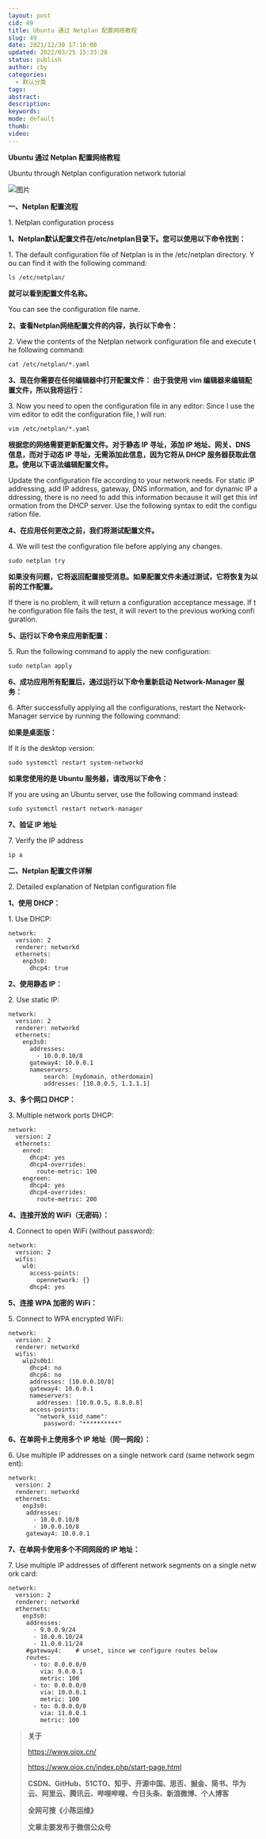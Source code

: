 ```yaml
---
layout: post
cid: 49
title: Ubuntu 通过 Netplan 配置网络教程
slug: 49
date: 2021/12/30 17:10:00
updated: 2022/03/25 15:33:28
status: publish
author: cby
categories: 
  - 默认分类
tags: 
abstract: 
description: 
keywords: 
mode: default
thumb: 
video: 
---
```



**Ubuntu 通过 Netplan 配置网络教程**

Ubuntu through Netplan configuration network tutorial

  

![图片](https://p3-juejin.byteimg.com/tos-cn-i-k3u1fbpfcp/4f57883d164c4b79a4210075234a7ee8~tplv-k3u1fbpfcp-zoom-1.image)

  

**一、Netplan 配置流程**

1. Netplan configuration process

  

**1、Netplan默认配置文件在/etc/netplan目录下。您可以使用以下命令找到：**

1. The default configuration file of Netplan is in the /etc/netplan directory. You can find it with the following command:

  

```
ls /etc/netplan/
```

  

**就可以看到配置文件名称。**

You can see the configuration file name.

  

**2、查看Netplan网络配置文件的内容，执行以下命令：**

2. View the contents of the Netplan network configuration file and execute the following command:

  

```
cat /etc/netplan/*.yaml
```

  
  

**3、现在你需要在任何编辑器中打开配置文件： 由于我使用 vim 编辑器来编辑配置文件，所以我将运行：**

3. Now you need to open the configuration file in any editor: Since I use the vim editor to edit the configuration file, I will run:

  
  

```
vim /etc/netplan/*.yaml
```

  
  

**根据您的网络需要更新配置文件。对于静态 IP 寻址，添加 IP 地址、网关、DNS 信息，而对于动态 IP 寻址，无需添加此信息，因为它将从 DHCP 服务器获取此信息。使用以下语法编辑配置文件。**

Update the configuration file according to your network needs. For static IP addressing, add IP address, gateway, DNS information, and for dynamic IP addressing, there is no need to add this information because it will get this information from the DHCP server. Use the following syntax to edit the configuration file.

  
  

**4、在应用任何更改之前，我们将测试配置文件。**

4. We will test the configuration file before applying any changes.

  

```
sudo netplan try
```

  

**如果没有问题，它将返回配置接受消息。如果配置文件未通过测试，它将恢复为以前的工作配置。**

If there is no problem, it will return a configuration acceptance message. If the configuration file fails the test, it will revert to the previous working configuration.

  

**5、运行以下命令来应用新配置：**

5. Run the following command to apply the new configuration:

  

```
sudo netplan apply
```

  

**6、成功应用所有配置后，通过运行以下命令重新启动 Network-Manager 服务：**

6. After successfully applying all the configurations, restart the Network-Manager service by running the following command:

  

**如果是桌面版：**

If it is the desktop version:

  
  

```
sudo systemctl restart system-networkd
```

**如果您使用的是 Ubuntu 服务器，请改用以下命令：**

If you are using an Ubuntu server, use the following command instead:

  

```
sudo systemctl restart network-manager
```

  

**7、验证 IP 地址**

7. Verify the IP address

  

```
ip a
```

  
  

**二、Netplan 配置文件详解**

2. Detailed explanation of Netplan configuration file 

  

**1、使用 DHCP：**

1. Use DHCP:

  

```
network:
  version: 2
  renderer: networkd
  ethernets:
    enp3s0:
      dhcp4: true
```

  

  

**2、使用静态 IP：**

2. Use static IP:

  

```
network:
  version: 2
  renderer: networkd
  ethernets:
    enp3s0:
      addresses:
        - 10.0.0.10/8
      gateway4: 10.0.0.1
      nameservers:
          search: [mydomain, otherdomain]
          addresses: [10.0.0.5, 1.1.1.1]
```

  

**3、多个网口 DHCP：**

3. Multiple network ports DHCP:

  

```
network:
  version: 2
  ethernets:
    enred:
      dhcp4: yes
      dhcp4-overrides:
        route-metric: 100
    engreen:
      dhcp4: yes
      dhcp4-overrides:
        route-metric: 200
```

  

**4、连接开放的 WiFi（无密码）：**

4. Connect to open WiFi (without password):

  

```
network:
  version: 2
  wifis:
    wl0:
      access-points:
        opennetwork: {}
      dhcp4: yes
```

  

**5、连接 WPA 加密的 WiFi：**

5. Connect to WPA encrypted WiFi:

  

```
network:
  version: 2
  renderer: networkd
  wifis:
    wlp2s0b1:
      dhcp4: no
      dhcp6: no
      addresses: [10.0.0.10/8]
      gateway4: 10.0.0.1
      nameservers:
        addresses: [10.0.0.5, 8.8.8.8]
      access-points:
        "network_ssid_name":
          password: "**********"
```

  

  

**6、在单网卡上使用多个 IP 地址（同一网段）：**

6. Use multiple IP addresses on a single network card (same network segment):

  

```
network:
  version: 2
  renderer: networkd
  ethernets:
    enp3s0:
     addresses:
       - 10.0.0.10/8
       - 10.0.0.10/8
     gateway4: 10.0.0.1
```

**7、在单网卡使用多个不同网段的 IP 地址：**

7. Use multiple IP addresses of different network segments on a single network card:

  

```
network:
  version: 2
  renderer: networkd
  ethernets:
    enp3s0:
     addresses:
       - 9.0.0.9/24
       - 10.0.0.10/24
       - 11.0.0.11/24
     #gateway4:    # unset, since we configure routes below
     routes:
       - to: 0.0.0.0/0
         via: 9.0.0.1
         metric: 100
       - to: 0.0.0.0/0
         via: 10.0.0.1
         metric: 100
       - to: 0.0.0.0/0
         via: 11.0.0.1
         metric: 100
```

  
> **关于**
>
> https://www.oiox.cn/
>
> https://www.oiox.cn/index.php/start-page.html
>
> **CSDN、GitHub、51CTO、知乎、开源中国、思否、掘金、简书、华为云、阿里云、腾讯云、哔哩哔哩、今日头条、新浪微博、个人博客**
>
> **全网可搜《小陈运维》**
>
> **文章主要发布于微信公众号**